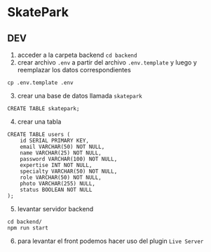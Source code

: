 # SkatePark

## DEV

1. acceder a la carpeta backend `cd backend`
2. crear archivo `.env` a partir del archivo `.env.template` y luego y reemplazar los datos correspondientes
```
cp .env.template .env
```

3. crear una base de datos llamada `skatepark`
```
CREATE TABLE skatepark;
```
4. crear una tabla
```
CREATE TABLE users (
	id SERIAL PRIMARY KEY, 
	email VARCHAR(50) NOT NULL,
	name VARCHAR(25) NOT NULL, 
	password VARCHAR(100) NOT NULL,
	expertise INT NOT NULL, 
	specialty VARCHAR(50) NOT NULL, 
	role VARCHAR(50) NOT NULL,
	photo VARCHAR(255) NULL, 
	status BOOLEAN NOT NULL
);
```
5. levantar servidor backend
```
cd backend/
npm run start
```
6. para levantar el front podemos hacer uso del plugin `Live Server`